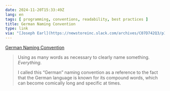 ```yaml
---
date: 2024-11-20T15:33:49Z
lang: en
tags: [ programming, conventions, readability, best practices ]
title: German Naming Convention
type: link
via: "[Joseph Earl](https://newstoreinc.slack.com/archives/C07D742Q3/p1732114853575709)"
---
```


[German Naming Convention](https://chrisdone.com/posts/german-naming-convention/)

> Using as many words as necessary to clearly name something. *Everything*.
>
> I called this “German” naming convention as a reference to the fact that the German language is known for its compound words, which can become comically long and specific at times.

